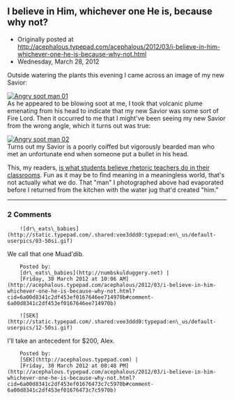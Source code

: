 ## I believe in Him, whichever one He is, because why not?

 * Originally posted at http://acephalous.typepad.com/acephalous/2012/03/i-believe-in-him-whichever-one-he-is-because-why-not.html
 * Wednesday, March 28, 2012



Outside watering the plants this evening I came across an image of my new Savior:

[![Angry soot man 01](http://acephalous.typepad.com/.a/6a00d8341c2df453ef0167645cc945970b-500wi "Angry soot man 01")](http://acephalous.typepad.com/.a/6a00d8341c2df453ef0167645cc945970b-popup)  
As he appeared to be blowing soot at me, I took that volcanic plume emenating from his head to indicate that my new Savior was some sort of Fire Lord. Then it occurred to me that I might've been seeing my new Savior from the wrong angle, which it turns out was true:

[![Angry soot man 02](http://acephalous.typepad.com/.a/6a00d8341c2df453ef0167645cde25970b-500wi "Angry soot man 02")](http://acephalous.typepad.com/.a/6a00d8341c2df453ef0167645cde25970b-popup)  
Turns out my Savior is a poorly coiffed but vigorously bearded man who met an unfortunate end when someone put a bullet in his head.

This, my readers, [is what students believe rhetoric teachers do in their classrooms](http://www.lawyersgunsmoneyblog.com/2012/03/filming-the-sausage-being-made-is-very-very-expensive-my-friends). Fun as it may be to find meaning in a meaningless world, that's not actually what we do. That "man" I photographed above had evaporated before I returned from the kitchen with the water jug that'd created "him."

		

* * *

### 2 Comments 

		

                
[]()

	

		![dr\_eats\_babies](http://static.typepad.com/.shared:vee3ddd0:typepad:en\_us/default-userpics/03-50si.gif)
	

	

		

We call that one Muad'dib.

	

		Posted by:
		[dr\_eats\_babies](http://numbskulduggery.net) |
		[Friday, 30 March 2012 at 10:06 AM](http://acephalous.typepad.com/acephalous/2012/03/i-believe-in-him-whichever-one-he-is-because-why-not.html?cid=6a00d8341c2df453ef0167646ee714970b#comment-6a00d8341c2df453ef0167646ee714970b)

[]()

	

		![SEK](http://static.typepad.com/.shared:vee3ddd0:typepad:en\_us/default-userpics/12-50si.gif)
	

	

		

I'll take an antecedent for $200, Alex.

	

		Posted by:
		[SEK](http://acephalous.typepad.com) |
		[Friday, 30 March 2012 at 08:48 PM](http://acephalous.typepad.com/acephalous/2012/03/i-believe-in-him-whichever-one-he-is-because-why-not.html?cid=6a00d8341c2df453ef01676473c7c5970b#comment-6a00d8341c2df453ef01676473c7c5970b)

		

        